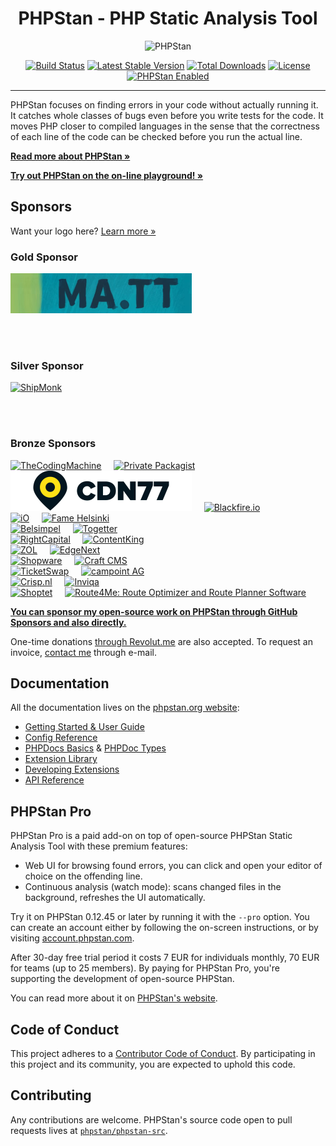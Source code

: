 <h1 align="center">PHPStan - PHP Static Analysis Tool</h1>

<p align="center">
	<img src="https://i.imgur.com/WaRKPlC.png" alt="PHPStan" width="300" height="300">
</p>

<p align="center">
	<a href="https://github.com/phpstan/phpstan/actions"><img src="https://github.com/phpstan/phpstan/workflows/Tests/badge.svg" alt="Build Status"></a>
	<a href="https://packagist.org/packages/phpstan/phpstan"><img src="https://poser.pugx.org/phpstan/phpstan/v/stable" alt="Latest Stable Version"></a>
	<a href="https://packagist.org/packages/phpstan/phpstan/stats"><img src="https://poser.pugx.org/phpstan/phpstan/downloads" alt="Total Downloads"></a>
	<a href="https://choosealicense.com/licenses/mit/"><img src="https://poser.pugx.org/phpstan/phpstan/license" alt="License"></a>
	<a href="https://phpstan.org/"><img src="https://img.shields.io/badge/PHPStan-enabled-brightgreen.svg?style=flat" alt="PHPStan Enabled"></a>
</p>

------

PHPStan focuses on finding errors in your code without actually running it. It catches whole classes of bugs
even before you write tests for the code. It moves PHP closer to compiled languages in the sense that the correctness of each line of the code
can be checked before you run the actual line.

**[Read more about PHPStan »](https://phpstan.org/)**

**[Try out PHPStan on the on-line playground! »](https://phpstan.org/try)**

## Sponsors

Want your logo here? [Learn more »](https://phpstan.org/sponsor)

### Gold Sponsor

<a href="https://ma.tt/"><img src="website/src/images/sponsor/matt.png" alt="Matt Mullenweg" width="290" height="64"></a>

<br><br>

### Silver Sponsor

<a href="https://www.startupjobs.cz/startup/shipmonk"><img src="website/src/images/sponsor/shipmonk.jpg" alt="ShipMonk" width="290" height="64"></a>

<br><br>

### Bronze Sponsors

<a href="https://coders.thecodingmachine.com/phpstan"><img src="website/src/images/sponsor/tcm.png" alt="TheCodingMachine" width="247" height="64"></a>
&nbsp;&nbsp;&nbsp;
<a href="https://packagist.com/?utm_source=phpstan&utm_medium=readme&utm_campaign=sponsorlogo"><img src="website/src/images/sponsor/packagist.png" alt="Private Packagist" width="283" height="64"></a>
<br>
<a href="https://www.cdn77.com/"><img src="website/src/images/sponsor/cdn77.png" alt="CDN77" width="290" height="64"></a>
&nbsp;&nbsp;&nbsp;
<a href="https://blackfire.io/docs/introduction?utm_source=phpstan&utm_medium=github_readme&utm_campaign=logo"><img src="website/src/images/sponsor/blackfire.png" alt="Blackfire.io" width="254" height="64"></a>
<br>
<a href="https://www.iodigital.com/"><img src="website/src/images/sponsor/io.png" alt="iO" width="254" height="65"></a>
&nbsp;&nbsp;&nbsp;
<a href="https://www.fame.fi/"><img src="website/src/images/sponsor/fame.png" alt="Fame Helsinki" width="283" height="64"></a>
<br>
<a href="https://werkenbijbelsimpel.nl/en/about-us/"><img src="website/src/images/sponsor/belsimpel.png" alt="Belsimpel" width="284" height="64"></a>
&nbsp;&nbsp;&nbsp;
<a href="https://togetter.com/"><img src="website/src/images/sponsor/togetter.png" alt="Togetter" width="283" height="64"></a>
<br>
<a href="https://join.rightcapital.com/?utm_source=phpstan&utm_medium=github&utm_campaign=sponsorship"><img src="website/src/images/sponsor/rightcapital.png" alt="RightCapital" width="283" height="64"></a>
&nbsp;&nbsp;&nbsp;
<a href="https://www.contentkingapp.com/?ref=php-developer&utm_source=phpstan&utm_medium=referral&utm_campaign=sponsorship"><img src="website/src/images/sponsor/contentking.png" alt="ContentKing" width="283" height="64"></a>
<br>
<a href="https://zol.fr?utm_source=phpstan"><img src="website/src/images/sponsor/zol.png" alt="ZOL" width="283" height="64"></a>
&nbsp;&nbsp;&nbsp;
<a href="https://www.edgenext.com/"><img src="website/src/images/sponsor/edgenext.png" alt="EdgeNext" width="283" height="64"></a>
<br>
<a href="https://www.shopware.com/en/"><img src="website/src/images/sponsor/shopware.png" alt="Shopware" width="284" height="64"></a>
&nbsp;&nbsp;&nbsp;
<a href="https://craftcms.com/"><img src="website/src/images/sponsor/craftcms.png" alt="Craft CMS" width="283" height="64"></a>
<br>
<a href="https://jobs.ticketswap.com/"><img src="website/src/images/sponsor/ticketswap.png" alt="TicketSwap" width="269" height="64"></a>
&nbsp;&nbsp;&nbsp;
<a href="https://www.campoint.net/"><img src="website/src/images/sponsor/campoint.png" alt="campoint AG" width="283" height="64"></a>
<br>
<a href="https://www.crisp.nl/"><img src="website/src/images/sponsor/crisp.png" alt="Crisp.nl" width="283" height="64"></a>
&nbsp;&nbsp;&nbsp;
<a href="https://inviqa.com/"><img src="website/src/images/sponsor/inviqa.png" alt="Inviqa" width="254" height="65"></a>
<br>
<a href="https://www.shoptet.cz/"><img src="website/src/images/sponsor/shoptet.png" alt="Shoptet" width="283" height="64"></a>
&nbsp;&nbsp;&nbsp;
<a href="https://route4me.com/"><img src="website/src/images/sponsor/route4me.png" alt="Route4Me: Route Optimizer and Route Planner Software" width="283" height="64"></a>


[**You can sponsor my open-source work on PHPStan through GitHub Sponsors and also directly.**](https://phpstan.org/sponsor)

One-time donations [through Revolut.me](https://revolut.me/ondrejmirtes) are also accepted. To request an invoice, [contact me](mailto:ondrej@mirtes.cz) through e-mail.

## Documentation

All the documentation lives on the [phpstan.org website](https://phpstan.org/):

* [Getting Started & User Guide](https://phpstan.org/user-guide/getting-started)
* [Config Reference](https://phpstan.org/config-reference)
* [PHPDocs Basics](https://phpstan.org/writing-php-code/phpdocs-basics) & [PHPDoc Types](https://phpstan.org/writing-php-code/phpdoc-types)
* [Extension Library](https://phpstan.org/user-guide/extension-library)
* [Developing Extensions](https://phpstan.org/developing-extensions/extension-types)
* [API Reference](https://apiref.phpstan.org/)

## PHPStan Pro

PHPStan Pro is a paid add-on on top of open-source PHPStan Static Analysis Tool with these premium features:

* Web UI for browsing found errors, you can click and open your editor of choice on the offending line.
* Continuous analysis (watch mode): scans changed files in the background, refreshes the UI automatically.

Try it on PHPStan 0.12.45 or later by running it with the `--pro` option. You can create an account either by following the on-screen instructions, or by visiting [account.phpstan.com](https://account.phpstan.com/).

After 30-day free trial period it costs 7 EUR for individuals monthly, 70 EUR for teams (up to 25 members). By paying for PHPStan Pro, you're supporting the development of open-source PHPStan.

You can read more about it on [PHPStan's website](https://phpstan.org/blog/introducing-phpstan-pro).

## Code of Conduct

This project adheres to a [Contributor Code of Conduct](https://github.com/phpstan/phpstan/blob/master/CODE_OF_CONDUCT.md). By participating in this project and its community, you are expected to uphold this code.

## Contributing

Any contributions are welcome. PHPStan's source code open to pull requests lives at [`phpstan/phpstan-src`](https://github.com/phpstan/phpstan-src).
